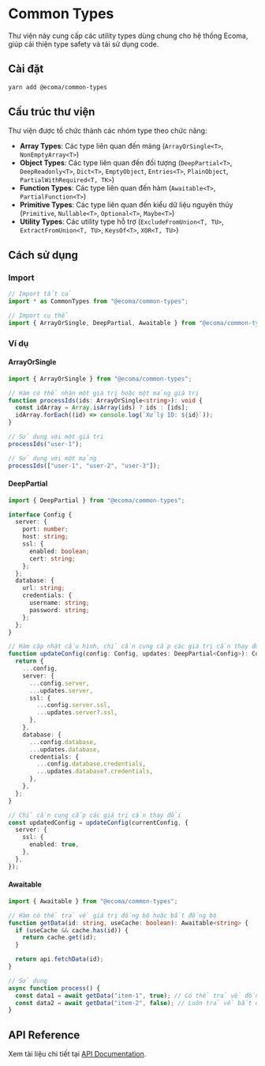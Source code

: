 # Common Types

Thư viện này cung cấp các utility types dùng chung cho hệ thống Ecoma, giúp cải thiện type safety và tái sử dụng code.

## Cài đặt

```bash
yarn add @ecoma/common-types
```

## Cấu trúc thư viện

Thư viện được tổ chức thành các nhóm type theo chức năng:

- **Array Types**: Các type liên quan đến mảng (`ArrayOrSingle<T>`, `NonEmptyArray<T>`)
- **Object Types**: Các type liên quan đến đối tượng (`DeepPartial<T>`, `DeepReadonly<T>`, `Dict<T>`, `EmptyObject`, `Entries<T>`, `PlainObject`, `PartialWithRequired<T, TK>`)
- **Function Types**: Các type liên quan đến hàm (`Awaitable<T>`, `PartialFunction<T>`)
- **Primitive Types**: Các type liên quan đến kiểu dữ liệu nguyên thủy (`Primitive`, `Nullable<T>`, `Optional<T>`, `Maybe<T>`)
- **Utility Types**: Các utility type hỗ trợ (`ExcludeFromUnion<T, TU>`, `ExtractFromUnion<T, TU>`, `KeysOf<T>`, `XOR<T, TU>`)

## Cách sử dụng

### Import

```typescript
// Import tất cả
import * as CommonTypes from "@ecoma/common-types";

// Import cụ thể
import { ArrayOrSingle, DeepPartial, Awaitable } from "@ecoma/common-types";
```

### Ví dụ

#### ArrayOrSingle

```typescript
import { ArrayOrSingle } from "@ecoma/common-types";

// Hàm có thể nhận một giá trị hoặc một mảng giá trị
function processIds(ids: ArrayOrSingle<string>): void {
  const idArray = Array.isArray(ids) ? ids : [ids];
  idArray.forEach((id) => console.log(`Xử lý ID: ${id}`));
}

// Sử dụng với một giá trị
processIds("user-1");

// Sử dụng với một mảng
processIds(["user-1", "user-2", "user-3"]);
```

#### DeepPartial

```typescript
import { DeepPartial } from "@ecoma/common-types";

interface Config {
  server: {
    port: number;
    host: string;
    ssl: {
      enabled: boolean;
      cert: string;
    };
  };
  database: {
    url: string;
    credentials: {
      username: string;
      password: string;
    };
  };
}

// Hàm cập nhật cấu hình, chỉ cần cung cấp các giá trị cần thay đổi
function updateConfig(config: Config, updates: DeepPartial<Config>): Config {
  return {
    ...config,
    server: {
      ...config.server,
      ...updates.server,
      ssl: {
        ...config.server.ssl,
        ...updates.server?.ssl,
      },
    },
    database: {
      ...config.database,
      ...updates.database,
      credentials: {
        ...config.database.credentials,
        ...updates.database?.credentials,
      },
    },
  };
}

// Chỉ cần cung cấp các giá trị cần thay đổi
const updatedConfig = updateConfig(currentConfig, {
  server: {
    ssl: {
      enabled: true,
    },
  },
});
```

#### Awaitable

```typescript
import { Awaitable } from "@ecoma/common-types";

// Hàm có thể trả về giá trị đồng bộ hoặc bất đồng bộ
function getData(id: string, useCache: boolean): Awaitable<string> {
  if (useCache && cache.has(id)) {
    return cache.get(id);
  }

  return api.fetchData(id);
}

// Sử dụng
async function process() {
  const data1 = await getData("item-1", true); // Có thể trả về đồng bộ
  const data2 = await getData("item-2", false); // Luôn trả về bất đồng bộ
}
```

## API Reference

Xem tài liệu chi tiết tại [API Documentation](../docs/libraries/common-types/common-types.md).
